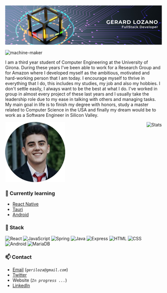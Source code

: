 ![Header](./Creative%20Director%20Header%20Banner.png)

<p align="left"> <img src="https://komarev.com/ghpvc/?username=gerex1408&label=Profile%20views&color=0e75b6&style=flat" alt="machine-maker" /> </p>

I am a third year student of Computer Engineering at the University of Girona. During these years I've been able to work for a Research Group and for Amazon where I developed myself as the ambitious, motivated and hard-working person that I am today. I encourage myself to thrive in everything that I do, this includes my studies, my job and also my hobbies. I don't settle easily, I always want to be the best at what I do. I've worked in group in almost every project of these last years and I usually take the leadership role due to my ease in talking with others and managing tasks.
My main goal in life is to finish my degree with honors, study a master related to Computer Science in the USA and finally my dream would be to work as a Software Engineer in Silicon Valley.

<img src="https://github-readme-stats.vercel.app/api?username=gerex1408&show_icons=true&theme=prussian" alt="Stats" align="right">
<img  src="./me-modified.png" alt="left" >

<br/>

### 📖 Currently learning
  - [React Native](https://reactnative.dev/)
  - [Tauri](https://tauri.studio/)
  - [Android](https://developer.android.com/docs)



### 🍕 Stack
![React](https://img.shields.io/badge/React-000?style=for-the-badge&logo=react&logoColor=88dded)
![JavaScript](https://img.shields.io/badge/JavaScript-f0db4f?style=for-the-badge&logo=javascript&logoColor=black)
![Spring](https://img.shields.io/badge/spring-%236DB33F.svg?style=for-the-badge&logo=spring&logoColor=white)
![Java](https://img.shields.io/badge/java-%23ED8B00.svg?style=for-the-badge&logo=java&logoColor=white)
![Express](https://img.shields.io/badge/Express.js-fff?style=for-the-badge&logo=express&logoColor=black)
![HTML](https://img.shields.io/badge/HTML-e34c26?style=for-the-badge&logo=html5&logoColor=white)
![CSS](https://img.shields.io/badge/CSS-3c99dc?style=for-the-badge&logo=css3&logoColor=white)
![Android](https://img.shields.io/badge/Android-32de84?style=for-the-badge&logo=android&logoColor=white)
![MariaDB](https://img.shields.io/badge/MariaDB-003545?style=for-the-badge&logo=mariadb&logoColor=white)


### 📫 Contact
  - [Email](mailto:geriloza@gmail.com) (_`geriloza@gmail.com`_)
  - [Twitter](https://twitter.com/GerardLozano9/)
  - Website (_`In progress ...`_)
  - [LinkedIn](https://linkedin.com/in/gerardlozanotrias/)
